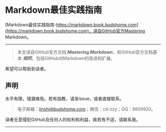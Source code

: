 # Markdown最佳实践指南

[Markdown最佳实践指南-https://markdown.book.budshome.com](https://markdown.book.budshome.com)，译自GitHub官方Mastering Markdown。

------

> 本文译自GitHub官方文档 **_Mastering Markdown_**，和GitHub官方文档基本 **_相同_**，包括GitHub对Markdown的改进和扩展。

希望可以帮助到读者。

## 声明

水平有限，错漏难免。若有指教，请发issue，或者直接联系。

> 电子邮箱：linshi@budshome.com；微信：cd-zzy；QQ：9809920。

译者无意侵犯GitHub及任何人的权利和利益，故若有不适，请联系我。

------
